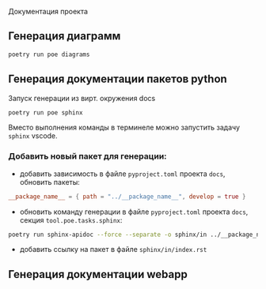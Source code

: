 Документация проекта

## Генерация диаграмм

```bash
poetry run poe diagrams
```

## Генерация документации пакетов python

Запуск генерации из вирт. окружения docs

```bash
poetry run poe sphinx
```

Вместо выполнения команды в терминеле можно запустить задачу `sphinx` vscode.

### Добавить новый пакет для генерации:

- добавить зависимость в файле `pyproject.toml` проекта `docs`, обновить пакеты:

```toml
__package_name__ = { path = "../__package_name__", develop = true }
```

- обновить команду генерации в файле `pyproject.toml` проекта `docs`, секция `tool.poe.tasks.sphinx`:

```sh
poetry run sphinx-apidoc --force --separate -o sphinx/in ../__package_name__
```

- добавить ссылку на пакет в файле `sphinx/in/index.rst`


## Генерация документации webapp

